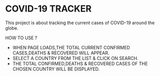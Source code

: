 # COVID-19 TRACKER
This project is about tracking the current cases of COVID-19 around the globe.

HOW TO USE ?
* WHEN PAGE LOADS,THE TOTAL CURRENT CONFIRMED CASES,DEATHS & RECOVERED WILL APPEAR.
* SELECT A COUNTRY FROM THE LIST & CLICK ON SEARCH.
* THE TOTAL CONFIRMED,DEATHS & RECOVERED CASES OF THE CHOSEN COUNTRY WILL BE DISPLAYED. 
